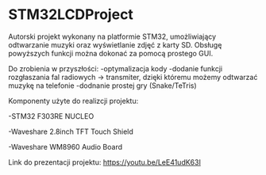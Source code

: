 # STM32LCDProject

Autorski projekt wykonany na platformie STM32, umożliwiający odtwarzanie muzyki oraz wyświetlanie zdjęć z karty SD.
Obsługę powyższych funkcji można dokonać za pomocą prostego GUI.

Do zrobienia w przyszłości:
-optymalizacja kody
-dodanie funkcji rozgłaszania fal radiowych -> transmiter, dzięki któremu możemy odtwarzać muzykę na telefonie
-dodnanie prostej gry (Snake/TeTris)

Komponenty użyte do realizcji projektu:

-STM32 F303RE NUCLEO

-Waveshare 2.8inch TFT Touch Shield

-Waveshare WM8960 Audio Board

Link do prezentacji projektu: https://youtu.be/LeE41udK63I

